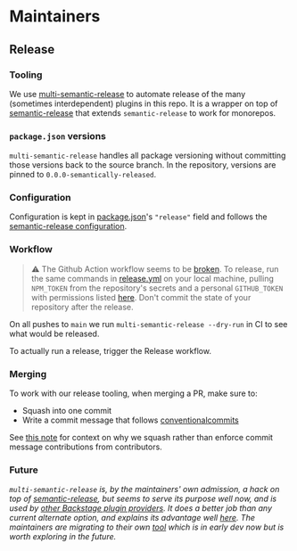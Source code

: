 # Maintainers

## Release

### Tooling

We use [multi-semantic-release](https://github.com/qiwi/multi-semantic-release) to automate release of the many (sometimes interdependent) plugins in this repo. It is a wrapper on top of [semantic-release](https://semantic-release.gitbook.io/semantic-release/) that extends `semantic-release` to work for monorepos.

### `package.json` versions

`multi-semantic-release` handles all package versioning without committing those versions back to the source branch. In the repository, versions are pinned to `0.0.0-semantically-released`.

### Configuration

Configuration is kept in [package.json](/package.json)'s `"release"` field and follows the [semantic-release configuration](https://semantic-release.gitbook.io/semantic-release/usage/configuration).

### Workflow

> ⚠️ The Github Action workflow seems to be [broken](https://github.com/seatgeek/backstage-plugins/actions/runs/7730814643/job/21077039936). To release, run the same commands in [release.yml](/.github/workflows/release.yml) on your local machine, pulling `NPM_TOKEN` from the repository's secrets and a personal `GITHUB_TOKEN` with permissions listed [here](https://github.com/semantic-release/github?tab=readme-ov-file#github-authentication). Don't commit the state of your repository after the release.

On all pushes to `main` we run `multi-semantic-release --dry-run` in CI to see what would be released.

To actually run a release, trigger the Release workflow.

### Merging

To work with our release tooling, when merging a PR, make sure to:

- Squash into one commit
- Write a commit message that follows [conventionalcommits](https://www.conventionalcommits.org/en/v1.0.0/#summary)

See [this note](https://github.com/semantic-release/semantic-release/discussions/2275#discussioncomment-1719271) for context on why we squash rather than enforce commit message contributions from contributors.

### Future

_`multi-semantic-release` is, by the maintainers' own admission, a hack on top of [semantic-release](https://github.com/semantic-release/semantic-release), but seems to serve its purpose well now, and is used by [other Backstage plugin providers](https://github.com/janus-idp/backstage-plugins/blob/e6ba8e3c5f38381e5e1e74ebd3dac8f20567cc76/package.json#L54). It does a better job than any current alternate option, and explains its advantage well [here](https://github.com/dhoulb/multi-semantic-release?tab=readme-ov-file#iteration-vs-coordination). The maintainers are migrating to their own [tool](https://github.com/semrel-extra/zx-bulk-release) which is in early dev now but is worth exploring in the future._
